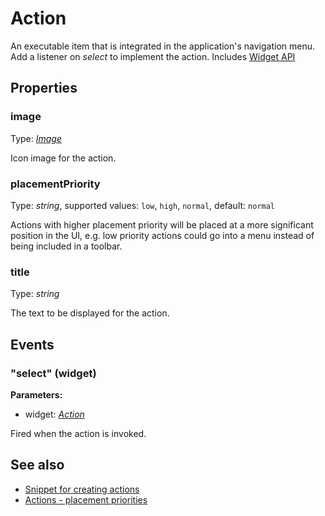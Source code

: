 ---
---
# Action
An executable item that is integrated in the application's navigation menu. Add a listener on *select* to implement the action.
Includes [Widget API](Widget.md)

## Properties
### image
Type: *[Image](../types.md#Image)*

Icon image for the action.
### placementPriority
Type: *string*, supported values: `low`, `high`, `normal`, default: `normal`

Actions with higher placement priority will be placed at a more significant position in the UI, e.g. low priority actions could go into a menu instead of being included in a toolbar.
### title
Type: *string*

The text to be displayed for the action.

## Events
### "select" (widget)

**Parameters:** 

- widget: *[Action](Action.md)*

Fired when the action is invoked.


## See also
- [Snippet for creating actions](https://github.com/eclipsesource/tabris-js/blob/master/snippets/action/action.js)
- [Actions - placement priorities](https://github.com/eclipsesource/tabris-js/blob/master/snippets/action-placement-priority/action-placement-priority.js)
